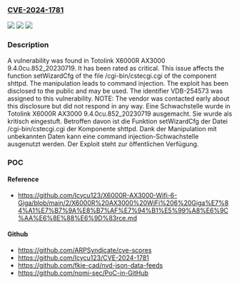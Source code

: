 ### [CVE-2024-1781](https://cve.mitre.org/cgi-bin/cvename.cgi?name=CVE-2024-1781)
![](https://img.shields.io/static/v1?label=Product&message=X6000R%20AX3000&color=blue)
![](https://img.shields.io/static/v1?label=Version&message=9.4.0cu.852_20230719%20&color=brightgreen)
![](https://img.shields.io/static/v1?label=Vulnerability&message=CWE-77%20Command%20Injection&color=brightgreen)

### Description

A vulnerability was found in Totolink X6000R AX3000 9.4.0cu.852_20230719. It has been rated as critical. This issue affects the function setWizardCfg of the file /cgi-bin/cstecgi.cgi of the component shttpd. The manipulation leads to command injection. The exploit has been disclosed to the public and may be used. The identifier VDB-254573 was assigned to this vulnerability. NOTE: The vendor was contacted early about this disclosure but did not respond in any way.
Eine Schwachstelle wurde in Totolink X6000R AX3000 9.4.0cu.852_20230719 ausgemacht. Sie wurde als kritisch eingestuft. Betroffen davon ist die Funktion setWizardCfg der Datei /cgi-bin/cstecgi.cgi der Komponente shttpd. Dank der Manipulation mit unbekannten Daten kann eine command injection-Schwachstelle ausgenutzt werden. Der Exploit steht zur öffentlichen Verfügung.

### POC

#### Reference
- https://github.com/Icycu123/X6000R-AX3000-Wifi-6-Giga/blob/main/2/X6000R%20AX3000%20WiFi%206%20Giga%E7%84%A1%E7%B7%9A%E8%B7%AF%E7%94%B1%E5%99%A8%E6%9C%AA%E6%8E%88%E6%9D%83rce.md

#### Github
- https://github.com/ARPSyndicate/cve-scores
- https://github.com/Icycu123/CVE-2024-1781
- https://github.com/fkie-cad/nvd-json-data-feeds
- https://github.com/nomi-sec/PoC-in-GitHub

